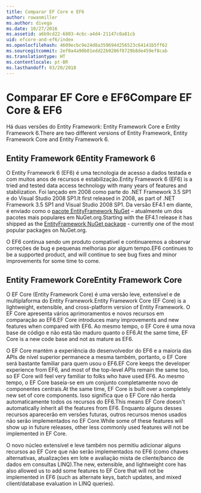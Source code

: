```yaml
---
title: Comparar EF Core e EF6
author: rowanmiller
ms.author: divega
ms.date: 10/27/2016
ms.assetid: a6b9cd22-6803-4c6c-a4d4-21147c0a81cb
uid: efcore-and-ef6/index
ms.openlocfilehash: 4609ecbc9e24d8a359694d256523c64141b5ff62
ms.sourcegitcommit: 2ef0a4a90b01edd22b9206f8729b8de459ef8cab
ms.translationtype: HT
ms.contentlocale: pt-BR
ms.lasthandoff: 03/20/2018
---
```

# <a name="compare-ef-core--ef6"></a><span data-ttu-id="fff30-102">Comparar EF Core e EF6</span><span class="sxs-lookup"><span data-stu-id="fff30-102">Compare EF Core & EF6</span></span>

<span data-ttu-id="fff30-103">Há duas versões do Entity Framework: Entity Framework Core e Entity Framework 6.</span><span class="sxs-lookup"><span data-stu-id="fff30-103">There are two different versions of Entity Framework, Entity Framework Core and Entity Framework 6.</span></span>

## <a name="entity-framework-6"></a><span data-ttu-id="fff30-104">Entity Framework 6</span><span class="sxs-lookup"><span data-stu-id="fff30-104">Entity Framework 6</span></span>

<span data-ttu-id="fff30-105">O Entity Framework 6 (EF6) é uma tecnologia de acesso a dados testada e com muitos anos de recursos e estabilização.</span><span class="sxs-lookup"><span data-stu-id="fff30-105">Entity Framework 6 (EF6) is a tried and tested data access technology with many years of features and stabilization.</span></span> <span data-ttu-id="fff30-106">Foi lançado em 2008 como parte do .NET Framework 3.5 SP1 e do Visual Studio 2008 SP1.</span><span class="sxs-lookup"><span data-stu-id="fff30-106">It first released in 2008, as part of .NET Framework 3.5 SP1 and Visual Studio 2008 SP1.</span></span> <span data-ttu-id="fff30-107">Da versão EF4.1 em diante, é enviado como o [pacote EntityFramework NuGet](https://www.nuget.org/packages/EntityFramework/) – atualmente um dos pacotes mais populares em NuGet.org.</span><span class="sxs-lookup"><span data-stu-id="fff30-107">Starting with the EF4.1 release it has shipped as the [EntityFramework NuGet package](https://www.nuget.org/packages/EntityFramework/) - currently one of the most popular packages on NuGet.org.</span></span>

<span data-ttu-id="fff30-108">O EF6 continua sendo um produto compatível e continuaremos a observar correções de bug e pequenas melhorias por algum tempo.</span><span class="sxs-lookup"><span data-stu-id="fff30-108">EF6 continues to be a supported product, and will continue to see bug fixes and minor improvements for some time to come.</span></span>

## <a name="entity-framework-core"></a><span data-ttu-id="fff30-109">Entity Framework Core</span><span class="sxs-lookup"><span data-stu-id="fff30-109">Entity Framework Core</span></span>

<span data-ttu-id="fff30-110">O EF Core (Entity Framework Core) é uma versão leve, extensível e de multiplaforma do Entity Framework.</span><span class="sxs-lookup"><span data-stu-id="fff30-110">Entity Framework Core (EF Core) is a lightweight, extensible, and cross-platform version of Entity Framework.</span></span> <span data-ttu-id="fff30-111">O EF Core apresenta vários aprimoramentos e novos recursos em comparação ao EF6.</span><span class="sxs-lookup"><span data-stu-id="fff30-111">EF Core introduces many improvements and new features when compared with EF6.</span></span> <span data-ttu-id="fff30-112">Ao mesmo tempo, o EF Core é uma nova base de código e não está tão maduro quanto o EF6.</span><span class="sxs-lookup"><span data-stu-id="fff30-112">At the same time, EF Core is a new code base and not as mature as EF6.</span></span>

<span data-ttu-id="fff30-113">O EF Core mantém a experiência do desenvolvedor do EF6 e a maioria das APIs de nível superior permanece a mesma também, portanto, o EF Core será bastante familiar para quem usou o EF6.</span><span class="sxs-lookup"><span data-stu-id="fff30-113">EF Core keeps the developer experience from EF6, and most of the top-level APIs remain the same too, so EF Core will feel very familiar to folks who have used EF6.</span></span> <span data-ttu-id="fff30-114">Ao mesmo tempo, o EF Core baseia-se em um conjunto completamente novo de componentes centrais.</span><span class="sxs-lookup"><span data-stu-id="fff30-114">At the same time, EF Core is built over a completely new set of core components.</span></span> <span data-ttu-id="fff30-115">Isso significa que o EF Core não herda automaticamente todos os recursos do EF6.</span><span class="sxs-lookup"><span data-stu-id="fff30-115">This means EF Core doesn't automatically inherit all the features from EF6.</span></span> <span data-ttu-id="fff30-116">Enquanto alguns desses recursos aparecerão em versões futuras, outros recursos menos usados não serão implementados no EF Core.</span><span class="sxs-lookup"><span data-stu-id="fff30-116">While some of these features will show up in future releases, other less commonly used features will not be implemented in EF Core.</span></span>

<span data-ttu-id="fff30-117">O novo núcleo extensível e leve também nos permitiu adicionar alguns recursos ao EF Core que não serão implementados no EF6 (como chaves alternativas, atualizações em lote e avaliação mista de cliente/banco de dados em consultas LINQ).</span><span class="sxs-lookup"><span data-stu-id="fff30-117">The new, extensible, and lightweight core has also allowed us to add some features to EF Core that will not be implemented in EF6 (such as alternate keys, batch updates, and mixed client/database evaluation in LINQ queries).</span></span>
